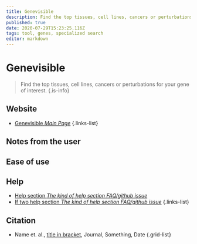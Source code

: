 ```yaml
---
title: Genevisible
description: Find the top tissues, cell lines, cancers or perturbations for your gene of interest.
published: true
date: 2020-07-29T15:23:25.116Z
tags: tool, genes, specialized search
editor: markdown
---
```


# Genevisible

> Find the top tissues, cell lines, cancers or perturbations for your gene of interest.
{.is-info}


## Website

- [Genevisible *Main Page*](https://genevisible.com/search)
{.links-list}


## Notes from the user
 
 
## Ease of use


## Help

- [Help section *The kind of help section FAQ/github issue*](https://url_of_the_help_page)
- [If two help section *The kind of help section FAQ/github issue*](https://url_of_the_help_page)
{.links-list}


## Citation

- Name et. al., [title in bracket](link_link_to_the_paper_in_parenthesis), Journal, Something, Date
{.grid-list}
